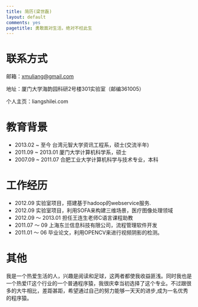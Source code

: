 ```yaml
---
title: 简历(梁世磊)
layout: default
comments: yes
pagetitle: 勇敢面对生活，绝对不枉此生
---
```


# 联系方式

邮箱：xmuliang@gmail.com

地址：厦门大学海韵园科研2号楼301实验室（邮编361005）

个人主页：liangshilei.com

# 教育背景

- 2013.02 ~ 至今 台湾元智大学资讯工程系，硕士(交流半年)
- 2011.09 ~ 2013.01 厦门大学计算机科学系，硕士
- 2007.09 ~ 2011.07 合肥工业大学计算机科学与技术专业，本科

# 工作经历

- 2012.09 实验室项目，搭建基于hadoop的webservice服务.
- 2012.09 实验室项目，利用SOFA来构建三维场景，医疗图像处理领域
- 2012.09 ～ 2013.01 担任王连生老师C语言课程助教
- 2011.07 ～ 09 上海东兰信息科技有限公司，流程管理软件开发
- 2011.01 ～ 06 毕业论文，利用OPENCV来进行视频阴影的检测。

# 其他

我是一个热爱生活的人，兴趣是阅读和足球，这两者都使我收益匪浅。同时我也是一个热爱IT这个行业的一个普通程序猿，我很庆幸当初选择了这个专业。不过跟很多的大牛相比，差距甚距，希望通过自己的努力能够一天天的进步,成为一名优秀的程序猿。























